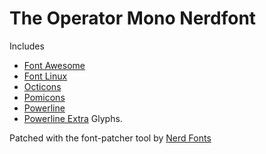 # The Operator Mono Nerdfont

Includes
- [Font Awesome](http://fortawesome.github.io/Font-Awesome)
- [Font Linux](https://github.com/Lukas-W/font-linux)
- [Octicons](https://octicons.github.com)
- [Pomicons](https://github.com/gabrielelana/pomicons)
- [Powerline](https://github.com/powerline/fonts)
- [Powerline Extra](https://github.com/ryanoasis/powerline-extra-symbols)
Glyphs.

Patched with the font-patcher tool by [Nerd Fonts](https://github.com/ryanoasis/nerd-fonts)

